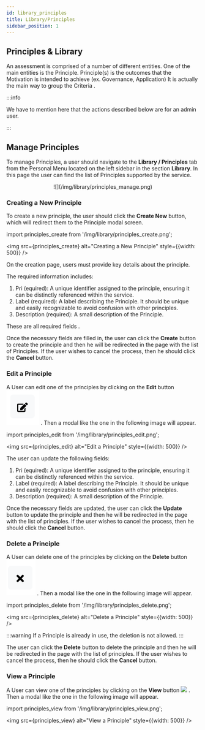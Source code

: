 ```yaml
---
id: library_principles
title: Library/Principles
sidebar_position: 1
---
```


## Principles & Library   

An assessment is comprised of a number of different entities. One of the main entities is the Principle. Principle(s) is the outcomes that the Motivation is intended to achieve (ex. Governance, Application) 
It is actually  the main way to group the Criteria . 

:::info

We have to mention here that the actions described below are for an admin user. 

:::


## Manage Principles 

To manage Principles, a user should navigate to the **Library / Principles** tab from the Personal Menu located on the left sidebar in the section **Library**. 
In this page the user can find the list of Principles supported by the service. 

<p align="center">
  ![](/img/library/principles_manage.png)
</p>

### Creating a New Principle

To create a new principle, the user should click the **Create New** button, which will redirect them to the Principle modal screen.  

import principles_create from '/img/library/principles_create.png';

<p align="center">

<img src={principles_create} alt="Creating a New Principle" style={{width: 500}} />
</p>

On the creation page, users must provide key details about the principle. 

The required information includes:

  1. Pri (equired):  A unique identifier assigned to the principle, ensuring it can be distinctly referenced within the service.
  2. Label (required): A label describing the Principle. It should be unique and easily recognizable to avoid confusion with other principles. 
  3. Description (required): A small description of the Principle. 

These are all required fields . 

Once the necessary fields are filled in, the user can click the **Create** button to create the principle and then he will be redirected in the page with the list of Principles.
If the user wishes to cancel the process, then he should click the **Cancel** button.

### Edit a Principle

A User can edit one of the principles by clicking on the **Edit** button ![](/img/buttons/buttons_edit.png) . Then a modal like the one in the following image will appear.

import principles_edit from '/img/library/principles_edit.png';

<p align="center">

<img src={principles_edit} alt="Edit a Principle" style={{width: 500}} />
</p>

The user can update the following fields:

  1. Pri (equired):  A unique identifier assigned to the principle, ensuring it can be distinctly referenced within the service.
  2. Label (required): A label describing the Principle. It should be unique and easily recognizable to avoid confusion with other principles. 
  3. Description (required): A small description of the Principle. 

Once the necessary fields are updated, the user can click the **Update** button to update the principle and then he will be redirected in the page with the list of principles.
If the user wishes to cancel the process, then he should click the **Cancel** button.


### Delete a Principle

A User can delete one of the principles by clicking on the **Delete** button ![](/img/buttons/buttons_delete.png) . Then a modal like the one in the following image will appear.

import principles_delete from '/img/library/principles_delete.png';

<p align="center">

<img src={principles_delete} alt="Delete a Principle" style={{width: 500}} />
</p>

:::warning
If a Principle is already in use, the deletion is not allowed.
:::


The user can click the **Delete** button to delete the principle and then he will be redirected in the page with the list of principles.
If the user wishes to cancel the process, then he should click the **Cancel** button.

### View a Principle 

A User can view one of the principles by clicking on the **View** button ![](/img/buttons/buttons_view.png) . Then a modal like the one in the following image will appear.

import principles_view from '/img/library/principles_view.png';

<p align="center">

<img src={principles_view} alt="View a Principle" style={{width: 500}} />
</p>

